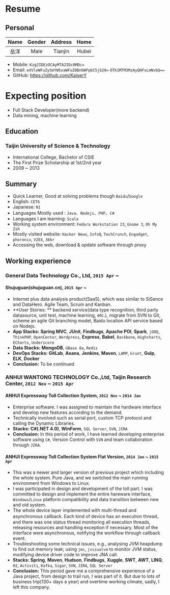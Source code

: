 # Resume

## Personal
| Name | Gender | Address  | Home |
|:----:|:---:|:------:|:----:|
| 岳洋 | Male | Tianjin | Hubei |

* Mobile: `Kzg2IDEzOCAyMTA2IDc0MDc=`
* Email: `eXVleWFuZy5mYW5xaWFuZ0BnbWFpbC5jb20=` `OTk1MTM3MzAyQHFxLmNvbQ==`
* GitHub: https://github.com/KaiserY

# Expecting position
* Full Stack Developer(more backend)
* Data mining, machine learning

## Education
### Taijin University of Science & Technology
* International College, Bachelor of CSIE
* The First Prize Scholarship at 1st/2nd year
* 2009 ~ 2013

## Summary
* Quick Learner, Good at solving problems though `Baidu`/`Google`
* English: `CET6`
* Japanese: `N1`
* Languages Mostly used : `Java`、`Nodejs`、`PHP`、`C#`
* Languages I am learning: `Scala`
* Working system environment: `Fedora Workstation 23`, `Gnome 3`, `Oh My Zsh`
* Mostly visited website: `Hacker News`, `InfoQ`, `TechCrunch`, `Engadget`, `phoronix`, `V2EX`, `36kr`
* Accessing the web, download & update software through proxy

## Working experience
### General Data Technology Co., Ltd, `2015 Apr` ~
#### Shujuguan(shujuguan.cn), `2015 Apr` ~
* Internet plus data analysis product(SaaS), which was similar to SiSence and DataHero. Agile Team, Scrum and Kanban.
* **User Stories: ** backend service(data type recognition, third party datasource, unit test, machine learning, etc.), migrate from SVN to Git, scheme an agile Git branching model, Baidu location API service based on Nodejs.
* **App Stacks:** **Spring MVC**, **JUnit**, **Findbugs**, **Apache POI**, **Spark**, `jOOQ`, `ThinkPHP`, `OpenCenter`, `Wordpress`, **Express**, **Babel**, `Backbone`, `Highcharts`, `ECharts`, `Underscore`
* **Data Stacks:** **MongoDB**, `GBase 8a`, `Redis`
* **DevOps Stacks:** **GitLab**, **Asana**, **Jenkins**, **Maven**, `LAMP`, `Grunt`, **Gulp**, **ELK**, **Docker**
* **Conclusion:** To be continued

### ANHUI WANTONG TECHNOLOGY Co.,Ltd, Taijin Research Center, `2012 Nov` ~ `2015 Apr`
#### ANHUI Expressway Toll Collection System, `2012 Nov` ~ `2014 Jan`
* Enterprise software. I was assigned to maintain the hardware interface and develop new features according to the demand.
* Technically involved such as serial port, custom TCP protocol and calling the Dynamic Libraries.
* **Stacks:** **C#(.NET 4.0)**, **WinForm**, `SQL Server`, `SVN`, `JIRA`
* **Conclusion:** In this period of work, I have learned developing enterprise software using `C#`, Version Control with `SVN` and team collaboration through `JIRA`.

#### ANHUI Expressway Toll Collection System Flat Version, `2014 Jan` ~ `2015 Apr`
* This was a newer and larger version of previous project which including the whole system. Pure Java, and we switched the main running environment from Windows to Linux.
* I was participated in design and development of the toll part. I was committed to design and implement the entire hareware interface, `Windows`/`Linux` platform compatibility and data transition between new and old system.
* The whole device layer implemented with multi-thread and asynchronous callback. Each kind of device has an execution thread，and there was one status thread monitoring all execution threads, releasing resources and handling exception if necessary. Most of the interface were asynchronous, notifying the workflow through callback event.
* Troubleshooting some technical issues, e.g., analysing JVM heapdump to find out memory leak; using `jmc`, `jvisualvm` to monitor JVM status, modifying device driver code to improve JNA call.
* **Stacks:** **Spring**, **Maven**, **Hudson**, **Findbugs**, **Xuggle**, **SWT**, **AWT**, **LINQ**, `H2`, `Activiti`, `Kafka`, `Sigar`, `SVN`, `JIRA`, `SQL Server`
* **Conclusion:** This period gave me a comprehensive experience of a Java project, from design to trail run, I was part of it. But due to lots of business trip(130+ days a year) and overtime working climate, sadly, I left this company.

